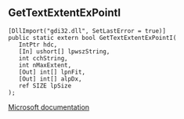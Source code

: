 ## GetTextExtentExPointI

```
[DllImport("gdi32.dll", SetLastError = true)]
public static extern bool GetTextExtentExPointI(
   IntPtr hdc,
   [In] ushort[] lpwszString,
   int cchString,
   int nMaxExtent,
   [Out] int[] lpnFit,
   [Out] int[] alpDx,
   ref SIZE lpSize
);
```

[Microsoft documentation](https://docs.microsoft.com/en-us/windows/win32/api/wingdi/nf-wingdi-gettextextentexpointia)
